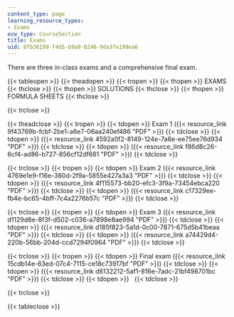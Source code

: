 ```yaml
---
content_type: page
learning_resource_types:
- Exams
ocw_type: CourseSection
title: Exams
uid: 8fb36199-f4d5-b9a9-0246-9da3fe199ea6
---
```


There are three in-class exams and a comprehensive final exam.

{{< tableopen >}}
{{< theadopen >}}
{{< tropen >}}
{{< thopen >}}
EXAMS
{{< thclose >}}
{{< thopen >}}
SOLUTIONS
{{< thclose >}}
{{< thopen >}}
FORMULA SHEETS
{{< thclose >}}

{{< trclose >}}

{{< theadclose >}}
{{< tropen >}}
{{< tdopen >}}
Exam 1 ({{< resource_link 9f43769b-fcbf-2be1-a6e7-06aa240ef486 "PDF" >}})
{{< tdclose >}}
{{< tdopen >}}
({{< resource_link 4592a0f2-8149-124e-7a6e-ee75ee76d934 "PDF" >}})
{{< tdclose >}}
{{< tdopen >}}
({{< resource_link f86d8c26-6cf4-ad86-b727-856cf12df681 "PDF" >}})
{{< tdclose >}}

{{< trclose >}}
{{< tropen >}}
{{< tdopen >}}
Exam 2 ({{< resource_link 4769e1e9-f16e-380d-2f9a-5855e427a3a3 "PDF" >}})
{{< tdclose >}}
{{< tdopen >}}
({{< resource_link 4f115573-bb20-efc3-3f9a-73454ebca220 "PDF" >}})
{{< tdclose >}}
{{< tdopen >}}
({{< resource_link c17329ee-fb4e-bc65-4bff-7c4a2276b57c "PDF" >}})
{{< tdclose >}}

{{< trclose >}}
{{< tropen >}}
{{< tdopen >}}
Exam 3 ({{< resource_link d1129d8e-8f3f-d502-c036-a7898e8ae994 "PDF" >}})
{{< tdclose >}}
{{< tdopen >}}
({{< resource_link d185f823-5a1d-0c00-7871-675d5b41beaa "PDF" >}})
{{< tdclose >}}
{{< tdopen >}}
({{< resource_link a74429d4-220b-56bb-204d-ccd7294f0964 "PDF" >}})
{{< tdclose >}}

{{< trclose >}}
{{< tropen >}}
{{< tdopen >}}
Final exam ({{< resource_link 15cdb14e-63ed-07c4-7115-ce18c73917bf "PDF" >}})
{{< tdclose >}}
{{< tdopen >}}
({{< resource_link d8132212-5af1-816e-7adc-21bf498701bc "PDF" >}})
{{< tdclose >}}
{{< tdopen >}}
 
{{< tdclose >}}

{{< trclose >}}

{{< tableclose >}}